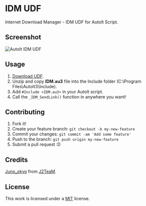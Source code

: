 # IDM UDF
Internet Download Manager - IDM UDF for AutoIt Script.

## Screenshot

![AutoIt IDM UDF](http://i.imgur.com/fDKka6V.png)

## Usage

1. [Download UDF](https://github.com/AutoIT-VN/IDM-UDF/archive/master.zip).
2. Unzip and copy **IDM.au3** file into the Include folder (C:\Program Files\AutoIt3\Include).
3. Add `#Include <IDM.au3>` in your AutoIt script.
4. Call the `_IDM_SendLink()` function in anywhere you want!

## Contributing

1. Fork it!
2. Create your feature branch: `git checkout -b my-new-feature`
3. Commit your changes: `git commit -am 'Add some feature'`
4. Push to the branch: `git push origin my-new-feature`
5. Submit a pull request :D

## Credits

[Juno_okyo](https://github.com/J2TeaM) from [J2TeaM](https://github.com/J2TeaM-dev).

## License

This work is licensed under a [MIT](LICENSE) license.

